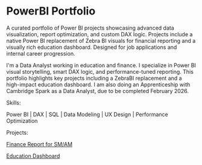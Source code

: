 # PowerBI Portfolio
A curated portfolio of Power BI projects showcasing advanced data visualization, report optimization, and custom DAX logic. Projects include a native Power BI replacement of Zebra BI visuals for financial reporting and a visually rich education dashboard. Designed for job applications and internal career progression.

I'm a Data Analyst working in education and finance. I specialize in Power BI visual storytelling, smart DAX logic, and performance-tuned reporting. 
This portfolio highlights key projects including a ZebraBI replacement and a high-impact education dashboard.
I am also doing an Apprenticeship with Cambridge Spark as a Data Analyst, due to be completed February 2026.

Skills:

Power BI | DAX | SQL | Data Modeling | UX Design | Performance Optimization

Projects:

[Finance Report for SM/AM](projects/finance-zebrabi_conversion.md)

[Education Dashboard](projects/MIS_Dashboard.md)
